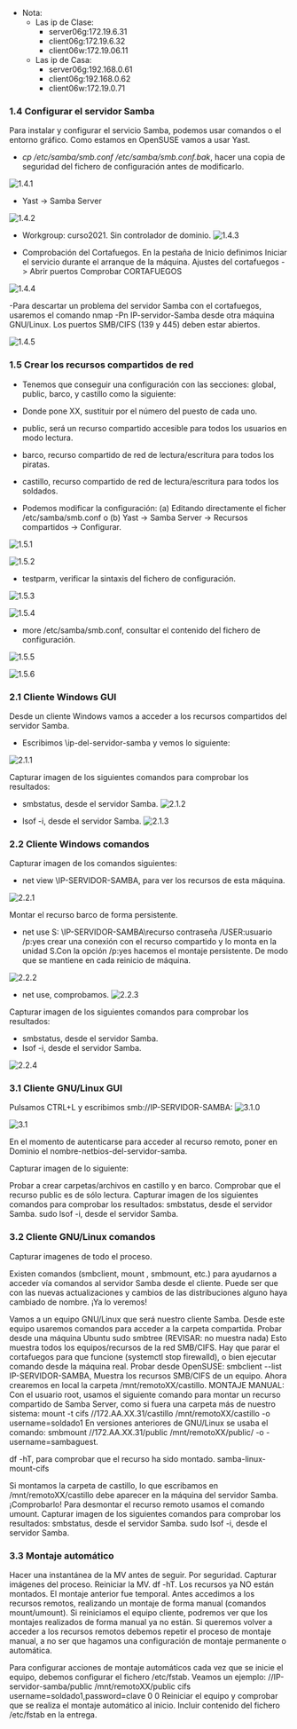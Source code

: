- Nota:
  - Las ip de Clase:
    - server06g:172.19.6.31
    - client06g:172.19.6.32
    - client06w:172.19.06.11
  - Las ip de Casa:
    - server06g:192.168.0.61
    - client06g:192.168.0.62
    - client06w:172.19.0.71


### 1.4 Configurar el servidor Samba
Para instalar y configurar el servicio Samba, podemos usar comandos o el entorno gráfico. Como estamos en OpenSUSE vamos a usar Yast.

 - _cp /etc/samba/smb.conf /etc/samba/smb.conf.bak_, hacer una copia de seguridad del fichero de configuración antes de modificarlo.

 ![1.4.1](https://github.com/IsraelLemos/add2021-israel-lemos/blob/master/Samba-(OpenSUSE-y-Windows)/img/Captura%20de%20pantalla_2020-10-27_12-34-20.png?raw=true)

 - Yast -> Samba Server

 ![1.4.2](https://github.com/IsraelLemos/add2021-israel-lemos/blob/master/Samba-(OpenSUSE-y-Windows)/img/Captura%20de%20pantalla_2020-10-27_12-32-51.png?raw=true)


 - Workgroup: curso2021.
 Sin controlador de dominio.
![1.4.3](https://github.com/IsraelLemos/add2021-israel-lemos/blob/master/Samba-(OpenSUSE-y-Windows)/img/Captura%20de%20pantalla_2020-10-27_12-34-55.png?raw=true)

 - Comprobación del Cortafuegos. En la pestaña de Inicio definimos
Iniciar el servicio durante el arranque de la máquina.
Ajustes del cortafuegos -> Abrir puertos
Comprobar CORTAFUEGOS

 ![1.4.4](https://github.com/IsraelLemos/add2021-israel-lemos/blob/master/Samba-(OpenSUSE-y-Windows)/img/Captura%20de%20pantalla_2020-10-27_12-35-29.png?raw=true)



 -Para descartar un problema del servidor Samba con el cortafuegos, usaremos el comando nmap -Pn IP-servidor-Samba desde otra máquina GNU/Linux. Los puertos SMB/CIFS (139 y 445) deben estar abiertos.

 ![1.4.5](https://github.com/IsraelLemos/add2021-israel-lemos/blob/master/Samba-(OpenSUSE-y-Windows)/img/1.4.5.PNG?raw=true)

### 1.5 Crear los recursos compartidos de red


- Tenemos que conseguir una configuración con las secciones: global, public, barco, y castillo como la siguiente:

 - Donde pone XX, sustituir por el número del puesto de cada uno.

 - public, será un recurso compartido accesible para todos los usuarios en modo lectura.

 - barco, recurso compartido de red de lectura/escritura para todos los piratas.

 - castillo, recurso compartido de red de lectura/escritura para todos los soldados.


- Podemos modificar la configuración:
(a) Editando directamente el ficher /etc/samba/smb.conf o
(b) Yast -> Samba Server -> Recursos compartidos -> Configurar.

 ![1.5.1](https://github.com/IsraelLemos/add2021-israel-lemos/blob/master/Samba-(OpenSUSE-y-Windows)/img/Captura%20de%20pantalla_2020-10-27_12-52-38.png?raw=true)

 ![1.5.2](https://github.com/IsraelLemos/add2021-israel-lemos/blob/master/Samba-(OpenSUSE-y-Windows)/img/Captura%20de%20pantalla_2020-10-27_12-52-53.png?raw=true)


- testparm, verificar la sintaxis del fichero de configuración.

 ![1.5.3](https://github.com/IsraelLemos/add2021-israel-lemos/blob/master/Samba-(OpenSUSE-y-Windows)/img/Captura%20de%20pantalla_2020-10-27_12-53-44.png?raw=true)

 ![1.5.4](https://github.com/IsraelLemos/add2021-israel-lemos/blob/master/Samba-(OpenSUSE-y-Windows)/img/Captura%20de%20pantalla_2020-10-27_12-53-58.png?raw=true)


- more /etc/samba/smb.conf, consultar el contenido del fichero de configuración.

 ![1.5.5](https://github.com/IsraelLemos/add2021-israel-lemos/blob/master/Samba-(OpenSUSE-y-Windows)/img/Captura%20de%20pantalla_2020-10-27_12-54-36.png?raw=true)

 ![1.5.6](https://github.com/IsraelLemos/add2021-israel-lemos/blob/master/Samba-(OpenSUSE-y-Windows)/img/Captura%20de%20pantalla_2020-10-27_12-54-57.png?raw=true)


### 2.1 Cliente Windows GUI
Desde un cliente Windows vamos a acceder a los recursos compartidos del servidor Samba.

  - Escribimos \\ip-del-servidor-samba y vemos lo siguiente:

   ![2.1.1](https://github.com/IsraelLemos/add2021-israel-lemos/blob/master/Samba-(OpenSUSE-y-Windows)/img/Captura%20de%20pantalla_2020-11-02_09-06-59.png?raw=true)

Capturar imagen de los siguientes comandos para comprobar los resultados:

  - smbstatus, desde el servidor Samba.
    ![2.1.2](https://github.com/IsraelLemos/add2021-israel-lemos/blob/master/Samba-(OpenSUSE-y-Windows)/img/Captura.PNG?raw=true)

  - lsof -i, desde el servidor Samba.
    ![2.1.3](https://github.com/IsraelLemos/add2021-israel-lemos/blob/master/Samba-(OpenSUSE-y-Windows)/img/Captura-2.PNG?raw=true)


### 2.2 Cliente Windows comandos
Capturar imagen de los comandos siguientes:
- net view \\IP-SERVIDOR-SAMBA, para ver los recursos de esta máquina.

 ![2.2.1](https://github.com/IsraelLemos/add2021-israel-lemos/blob/master/Samba-(OpenSUSE-y-Windows)/img/Captura%20de%20pantalla_2020-11-02_09-17-25.png?raw=true)


Montar el recurso barco de forma persistente.

- net use S: \\IP-SERVIDOR-SAMBA\recurso contraseña /USER:usuario /p:yes crear una conexión con el recurso compartido y lo monta en la unidad S.Con la opción /p:yes hacemos el montaje persistente. De modo que se mantiene en cada reinicio de máquina.

 ![2.2.2](https://github.com/IsraelLemos/add2021-israel-lemos/blob/master/Samba-(OpenSUSE-y-Windows)/img/2.2.2.PNG?raw=true)
- net use, comprobamos.
 ![2.2.3](https://github.com/IsraelLemos/add2021-israel-lemos/blob/master/Samba-(OpenSUSE-y-Windows)/img/2.2.3.PNG?raw=true)

Capturar imagen de los siguientes comandos para comprobar los resultados:
- smbstatus, desde el servidor Samba.
- lsof -i, desde el servidor Samba.

![2.2.4](https://github.com/IsraelLemos/add2021-israel-lemos/blob/master/Samba-(OpenSUSE-y-Windows)/img/2.2.4.PNG?raw=true)




### 3.1 Cliente GNU/Linux GUI
Pulsamos CTRL+L y escribimos smb://IP-SERVIDOR-SAMBA:
![3.1.0](https://github.com/IsraelLemos/add2021-israel-lemos/blob/master/Samba-(OpenSUSE-y-Windows)/img/3.1.png?raw=true)

![3.1]()

En el momento de autenticarse para acceder al recurso remoto, poner en Dominio el nombre-netbios-del-servidor-samba.

Capturar imagen de lo siguiente:

Probar a crear carpetas/archivos en castillo y en barco.
Comprobar que el recurso public es de sólo lectura.
Capturar imagen de los siguientes comandos para comprobar los resultados:
smbstatus, desde el servidor Samba.
sudo lsof -i, desde el servidor Samba.

### 3.2 Cliente GNU/Linux comandos
Capturar imagenes de todo el proceso.

Existen comandos (smbclient, mount , smbmount, etc.) para ayudarnos a acceder vía comandos al servidor Samba desde el cliente. Puede ser que con las nuevas actualizaciones y cambios de las distribuciones alguno haya cambiado de nombre. ¡Ya lo veremos!

Vamos a un equipo GNU/Linux que será nuestro cliente Samba. Desde este equipo usaremos comandos para acceder a la carpeta compartida.
Probar desde una máquina Ubuntu sudo smbtree (REVISAR: no muestra nada)
Esto muestra todos los equipos/recursos de la red SMB/CIFS.
Hay que parar el cortafuegos para que funcione (systemctl stop firewalld), o bien
ejecutar comando desde la máquina real.
Probar desde OpenSUSE: smbclient --list IP-SERVIDOR-SAMBA, Muestra los recursos SMB/CIFS de un equipo.
Ahora crearemos en local la carpeta /mnt/remotoXX/castillo.
MONTAJE MANUAL: Con el usuario root, usamos el siguiente comando para montar un recurso compartido de Samba Server, como si fuera una carpeta más de nuestro sistema: mount -t cifs //172.AA.XX.31/castillo /mnt/remotoXX/castillo -o username=soldado1
En versiones anteriores de GNU/Linux se usaba el comando: smbmount //172.AA.XX.31/public /mnt/remotoXX/public/ -o -username=sambaguest.

df -hT, para comprobar que el recurso ha sido montado.
samba-linux-mount-cifs

Si montamos la carpeta de castillo, lo que escribamos en /mnt/remotoXX/castillo debe aparecer en la máquina del servidor Samba. ¡Comprobarlo!
Para desmontar el recurso remoto usamos el comando umount.
Capturar imagen de los siguientes comandos para comprobar los resultados:
smbstatus, desde el servidor Samba.
sudo lsof -i, desde el servidor Samba.

### 3.3 Montaje automático
Hacer una instantánea de la MV antes de seguir. Por seguridad.
Capturar imágenes del proceso.
Reiniciar la MV.
df -hT. Los recursos ya NO están montados. El montaje anterior fue temporal.
Antes accedimos a los recursos remotos, realizando un montaje de forma manual (comandos mount/umount). Si reiniciamos el equipo cliente, podremos ver que los montajes realizados de forma manual ya no están. Si queremos volver a acceder a los recursos remotos debemos repetir el proceso de montaje manual, a no ser que hagamos una configuración de montaje permanente o automática.

Para configurar acciones de montaje automáticos cada vez que se inicie el equipo, debemos configurar el fichero /etc/fstab. Veamos un ejemplo:
//IP-servidor-samba/public /mnt/remotoXX/public cifs username=soldado1,password=clave 0 0
Reiniciar el equipo y comprobar que se realiza el montaje automático al inicio.
Incluir contenido del fichero /etc/fstab en la entrega.
